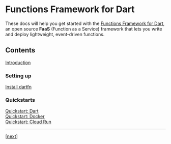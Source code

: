 # Functions Framework for Dart

These docs will help you get started with the [Functions Framework for Dart],
an open source **FaaS** (Function as a Service) framework that lets you write
and deploy lightweight, event-driven functions.

## Contents

[Introduction](01-introduction.md)  

### Setting up

[Install dartfn](quickstarts/00-install-dartfn.md)

### Quickstarts

[Quickstart: Dart](quickstarts/01-quickstart-dart.md)  
[Quickstart: Docker](quickstarts/02-quickstart-docker.md)  
[Quickstart: Cloud Run](quickstarts/03-quickstart-cloudrun.md)  

---
[[next]](01-introduction.md)

<!-- Reference links -->
[functions framework for dart]:
https://github.com/GoogleCloudPlatform/functions-framework-dart

